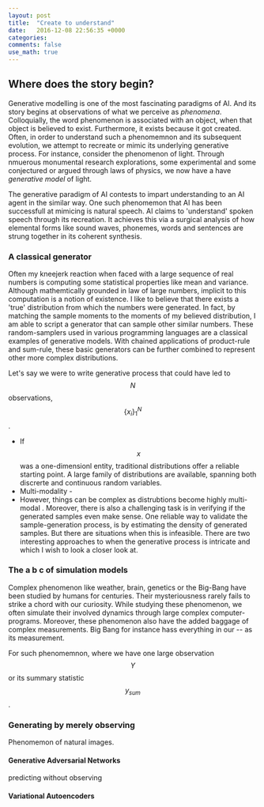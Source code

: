 ```yaml
---
layout: post
title:  "Create to understand"
date:   2016-12-08 22:56:35 +0000
categories: 
comments: false
use_math: true
---
```


## Where does the story begin?

Generative modelling is one of the most fascinating paradigms of AI. And its story begins at observations of what we perceive as *phenomena*. Colloquially, the word phenomenon is associated with an object, when that object is believed to exist. Furthermore, it exists because it got created. Often, in order to understand such a phenomemnon and its subsequent evolution, we attempt to recreate or mimic its underlying generative process. For instance, consider the phenomenon of light. Through nmuerous monumental research explorations, some experimental and some conjectured or argued through laws of physics, we now have a have *generative model* of light.

The generative paradigm of AI contests to impart understanding to an AI agent in the similar way. One such phenomemon that AI has been successfull at mimicing is natural speech. AI claims to 'understand' spoken speech through its recreation. It achieves this via a surgical analysis of how elemental forms like sound waves, phonemes, words and sentences are strung together in its coherent synthesis.

### A classical generator

Often my kneejerk reaction when faced with a large sequence of real numbers is computing some statistical properties like mean and variance. Although mathemtically grounded in law of large numbers, implicit to this computation is a notion of existence. I like to believe that there exists a 'true' distribution from which the numbers were generated. In fact, by matching the sample moments to the moments of my believed distribution, I am able to script a generator that can sample other similar numbers. These random-samplers used in various programming languages are a classical examples of generative models. With chained applications of product-rule and sum-rule, these basic generators can be further combined to represent other more complex distributions. 

Let's say we were to write generative process that could have led to $$N$$ observations, $$\{x_i\}^N_1$$. 
- If $$x$$ was a one-dimensionl entity, traditional distributions offer a reliable starting point. A large family of distributions are available, spanning both discrerte and continuous random variables.
- Multi-modality - 
- However, things can be complex as distrubtions become highly multi-modal . Moreover, there is also a challenging task is in verifying if the generated samples even make sense. 
One reliable way to validate the sample-generation process, is by estimating the density of generated samples. But there are situations when this is infeasible. There are two interesting approaches to when the generative process is intricate and  which I wish to look a closer look at.

### The a b c of simulation models

Complex phenomenon like weather, brain, genetics or the Big-Bang have been studied by humans for centuries. Their mysteriousness rarely fails to strike a chord with our curiosity. While studying these phenomenon, we often simulate their involved dynamics through large complex computer-programs. Moreover, these phenomenon also have the added baggage of complex measurements. Big Bang for instance hass everything in our -- as its measurement.

For such phenomemnon, where we have one large observation $$Y$$ or its summary statistic $$y_{sum}$$. 

### Generating by merely observing

Phenomemon of natural images. 

#### Generative Adversarial Networks

predicting without observing

#### Variational Autoencoders


